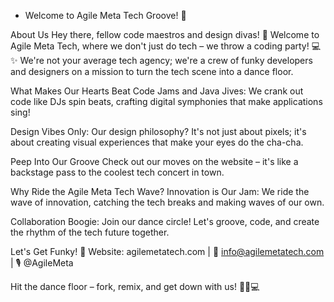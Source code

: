 - Welcome to Agile Meta Tech Groove! 🎉

About Us
Hey there, fellow code maestros and design divas! 🚀 Welcome to Agile Meta Tech, where we don't just do tech – we throw a coding party! 💻✨ We're not your average tech agency; we're a crew of funky developers and designers on a mission to turn the tech scene into a dance floor.

What Makes Our Hearts Beat
Code Jams and Java Jives: We crank out code like DJs spin beats, crafting digital symphonies that make applications sing!

Design Vibes Only: Our design philosophy? It's not just about pixels; it's about creating visual experiences that make your eyes do the cha-cha.

Peep Into Our Groove
Check out our moves on the website – it's like a backstage pass to the coolest tech concert in town.

Why Ride the Agile Meta Tech Wave?
Innovation is Our Jam: We ride the wave of innovation, catching the tech breaks and making waves of our own.

Collaboration Boogie: Join our dance circle! Let's groove, code, and create the rhythm of the tech future together.

Let's Get Funky!
🕺 Website: agilemetatech.com | 📧 info@agilemetatech.com | 🎙️ @AgileMeta

Hit the dance floor – fork, remix, and get down with us! 🚀🕺💻

<!---
agilemeta/agilemeta is a ✨ special ✨ repository because its `README.md` (this file) appears on your GitHub profile.
You can click the Preview link to take a look at your changes.
--->
